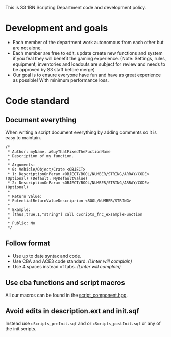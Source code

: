This is S3 1BN Scripting Department code and development policy.

# Development and goals
* Each member of the department work autonomous from each other but are not alone.
* Each member are free to edit, update create new functions and system if you feal they will benefit the gaming experience. (Note: Settings, rules, equipment, inventories and loadouts are subject for review and needs to be approved by S3 staff before merge) 
* Our goal is to ensure everyone have fun and have as great experience as possible! With minimum performance loss.

# Code standard
## Document everything 
When writing a script document everything by adding comments so it is easy to maintain.
```
/*
 * Author: myName, aGuyThatFixedTheFuctionName 
 * Description of my function.
 *
 * Arguments:
 * 0: Vehicle/Object/Crate <OBJECT>
 * 1: DescriptionOnParam <OBJECT/BOOL/NUMBER/STRING/ARRAY/CODE> (Optional) (Default; MyDefaultValue) 
 * 2: DescriptionOnParam <OBJECT/BOOL/NUMBER/STRING/ARRAY/CODE> (Optional) 
 *
 * Return Value:
 * PotentialReturnValueDescriprion <BOOL/NUMBER/STRING>
 *
 * Example:
 * [thus,true,1,"string"] call cScripts_fnc_exsampleFunction 
 *
 * Public: No
 */
```
## Follow format
* Use up to date syntax and code.
* Use CBA and ACE3 code standard. _(Linter will complain)_
* Use 4 spaces instead of tabs. 
_(Linter will complain)_

## Use cba functions and script macros
All our macros can be found in the [script_component.hpp](https://github.com/7Cav/cScripts/blob/master/cScripts/script_component.hpp).

## Avoid edits in description.ext and init.sqf
Instead use `cScripts_preInit.sqf` and or `cScripts_postInit.sqf` or any of the init scripts. 